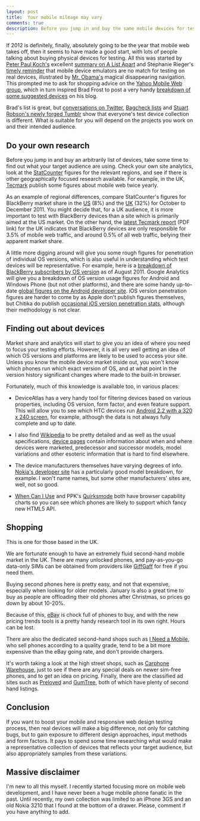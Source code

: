 ```yaml
---
layout: post
title:  Your mobile mileage may vary
comments: true
description: Before you jump in and buy the same mobile devices for testing as everyone else, take some time to do your own research and work out what devices are likely to be representative for your target audience.
---
```


If 2012 is definitely, finally, absolutely going to be the year that mobile web takes off, then it seems to have made a good start, with lots of people talking about buying physical devices for testing. All this was started by [Peter Paul Koch's](http://www.quirksmode.org) excellent [summary on A List Apart](http://www.alistapart.com/articles/smartphone-browser-landscape/) and Stephanie Rieger's [timely reminder](http://stephanierieger.com/a-plea-for-progressive-enhancement/) that mobile device emulators are no match for testing on real devices, illustrated by [Mr. Obama's](http://www.barackobama.com/) magical disappearing navigation. This prompted me to ask for shopping advice on the [Yahoo Mobile Web group](http://tech.groups.yahoo.com/group/mobile-web/message/820), which in turn inspired Brad Frost to post a very handy [breakdown of some suggested devices](http://bradfrostweb.com/blog/mobile/test-on-real-mobile-devices-without-breaking-the-bank/) on his blog.

Brad's list is great, but [conversations on Twitter](http://storify.com/stephaniehobson/if-you-were-buying-5-devices-to-do-mobile-testing?awesm=sfy.co_U2g&utm_campaign=&utm_medium=sfy.co-twitter&utm_source=t.co&utm_content=storify-pingback%5D), [Bagcheck lists](http://bagcheck.com/blog/22-mobile-device-testing-the-gear) and [Stuart Robson's newly forged Tumblr](http://mytestsuite.tumblr.com/) show that everyone's test device collection is different. What is suitable for you will depend on the projects you work on and their intended audience.

## Do your own research

Before you jump in and buy an arbitrarily list of devices, take some time to find out what your target audience are using. Check your own site analytics, look at the [StatCounter](http://gs.statcounter.com/) figures for the relevant regions, and see if there is other geographically focused research available. For example, in the UK, [Tecmark](http://www.tecmark.co.uk/uk-mobile-stats-2011) publish some figures about mobile web twice yearly.

As an example of regional differences, compare StatCounter's figures for BlackBerry market share in the [US](http://gs.statcounter.com/#mobile_os-US-monthly-201110-201112-bar) (8%) and the [UK](http://gs.statcounter.com/#mobile_os-GB-monthly-201110-201112-bar) (32%) for October to December 2011. You might decide that, for a UK audience, it is more important to test with BlackBerry devices than a site which is primarily aimed at the US market. On the other hand, the [latest Tecmark report](http://www.tecmark.co.uk/wp-content/uploads/2011/08/Mobile-and-UK-Web-Traffic-August-2011.pdf) (PDF link) for the UK indicates that BlackBerry devices are only responsible for 3.5% of mobile web traffic, and around 0.5% of all web traffic, belying their apparent market share.

A little more digging around will give you some rough figures for penetration of individual OS versions, which is also useful in understanding which test devices will be representative. For example, here is a [breakdown of BlackBerry subscribers by OS version](http://us.blackberry.com/developers/choosingtargetos.jsp) as of August 2011. Google Analytics will give you a breakdown of OS version usage figures for Android and Windows Phone (but not other platforms), and there are some handy up-to-date [global figures on the Android developer site](http://developer.android.com/resources/dashboard/platform-versions.html). iOS version penetration figures are harder to come by as Apple don't publish figures themselves, but Chitika do publish [occasional iOS version penetration stats](http://insights.chitika.com/2011/iphone-ipad-users-front-runners-in-ios5-update/), although their methodology is not clear.

## Finding out about devices

Market share and analytics will start to give you an idea of where you need to focus your testing efforts. However, it is all very well getting an idea of which OS versions and platforms are likely to be used to access your site. Unless you know the mobile device market inside out, you won't know which phones run which exact version of OS, and at what point in the version history significant changes where made to the built-in browser.

Fortunately, much of this knowledge is available too, in various places:

* DeviceAtlas has a very handy tool for filtering devices based on various properties, including OS version, form factor, and even feature support. This will allow you to see which HTC devices run [Android 2.2 with a 320 x 240 screen](http://deviceatlas.com/resourcecentre/Explore+DeviceAtlas+Data/Data+Explorer#_/filter/877430/1787644/true/0/877430/877437/2.2/1/19/21/240/0/19/20/320/0), for example, although the data is not always fully complete and up to date.

* I also find [Wikipedia](http://wikipedia.org) to be pretty detailed and as well as the usual specifications, [device pages](http://en.wikipedia.org/wiki/Htc_hero) contain information about when and where devices were marketed, predecessor and successor models, model variations and other esoteric information that is hard to find elsewhere.

* The device manufacturers themselves have varying degrees of info. [Nokia's developer site](http://www.developer.nokia.com/Devices/Device_specifications) has a particularly good model breakdown, for example. I won't name names, but some other manufacturers' sites are, well, not so good.

* [When Can I Use](http://caniuse.com) and PPK's [Quirksmode](http://www.quirksmode.org/) both have browser capability charts so you can see which phones are likely to support which fancy new HTML5 API.

## Shopping

This is one for those based in the UK.

We are fortunate enough to have an extremely fluid second-hand mobile market in the UK. There are many unlocked phones, and pay-as-you-go data-only SIMs can be obtained from providers like [GiffGaff](http://giffgaff.com/) for free if you need them.

Buying second phones here is pretty easy, and not that expensive, especially when looking for older models. January is also a great time to buy as people are offloading their old phones after Christmas, so prices go down by about 10-20%.

Because of this, [eBay](http://www.ebay.co.uk/) is chock full of phones to buy, and with the new pricing trends tools is a pretty handy research tool in its own right. Hours can be lost.

There are also the dedicated second-hand shops such as [I Need a Mobile](http://www.ineedamobile.com/), who sell phones according to a quality grade, tend to be a bit more expensive than the eBay going rate, and don't provide chargers.

It's worth taking a look at the high street shops, such as [Carphone Warehouse](http://www.carphonewarehouse.com/), just to see if there are any special deals on newer sim-free phones, and to get an idea on pricing. Finally, there are the classified ad sites such as [Preloved](http://www.preloved.co.uk/) and [GumTree](http://www.gumtree.com/), both of which have plenty of second hand listings.

## Conclusion

If you want to boost your mobile and responsive web design testing process, then real devices will make a big difference, not only for catching bugs, but to gain exposure to different design approaches, input methods and form factors. It pays to spend some time researching what would make a representative collection of devices that reflects your target audience, but also appropriately samples from these variations.

## Massive disclaimer

I'm new to all this myself. I recently started focusing more on mobile web development, and I have never been a huge mobile phone fanatic in the past. Until recently, my own collection was limited to an iPhone 3GS and an old Nokia 3210 that I found at the bottom of a drawer. Please, comment if you have anything to add.
